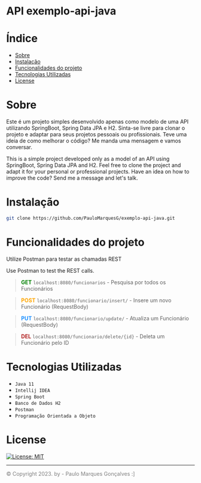 # API exemplo-api-java

# Índice
* [Sobre](#sobre)
* [Instalação](#instalacao)
* [Funcionalidades do projeto](#funcionalidades-do-projeto)
* [Tecnologias Utilizadas](#tecnologias-utilizadas)
* [License](#license)

# Sobre

Este é um projeto simples desenvolvido apenas como modelo de uma API utilizando
SpringBoot, Spring Data JPA e H2. Sinta-se livre para clonar o projeto e adaptar
para seus projetos pessoais ou profissionais.
Teve uma ideia de como melhorar o código? Me manda uma mensagem e vamos conversar.

This is a simple project developed only as a model of an API using SpringBoot, Spring Data JPA and H2. Feel free to clone the project and adapt it for your personal or professional projects. Have an idea on how to improve the code? Send me a message and let's talk.

# Instalação

```bash
git clone https://github.com/PauloMarquesG/exemplo-api-java.git
```

# Funcionalidades do projeto

Utilize Postman para testar as chamadas REST

Use Postman to test the REST calls.

> <b style="color: green">GET</b> ``localhost:8080/funcionarios`` - Pesquisa por todos os Funcionários

> <b style="color: orange">POST</b> ``localhost:8080/funcionario/insert/`` - Insere um novo Funcionário (RequestBody)

> <b style="color: dodgerblue">PUT</b> ``localhost:8080/funcionario/update/`` - Atualiza um Funcionário (RequestBody)

> <b style="color: FireBrick">DEL</b> ``localhost:8080/funcionario/delete/{id}`` - Deleta um Funcionário pelo ID


# Tecnologias Utilizadas
- `Java 11`
- `Intellij IDEA`
- `Spring Boot`
- `Banco de Dados H2`
- `Postman`
- `Programação Orientada a Objeto`

# License

[![License: MIT](https://img.shields.io/badge/License-MIT-yellow.svg)](https://opensource.org/licenses/MIT)

<hr>

<a href="https://github.com/PauloMarquesG" style="color:gray;text-decoration:none;">&copy; Copyright 2023. by - Paulo Marques Gonçalves :]</a>
